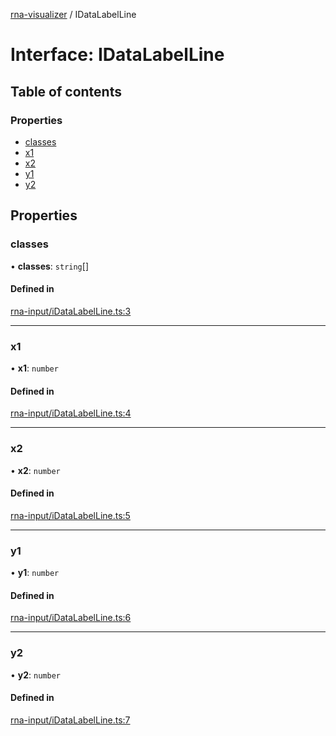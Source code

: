 [rna-visualizer](../README.md) / IDataLabelLine

# Interface: IDataLabelLine

## Table of contents

### Properties

- [classes](IDataLabelLine.md#classes)
- [x1](IDataLabelLine.md#x1)
- [x2](IDataLabelLine.md#x2)
- [y1](IDataLabelLine.md#y1)
- [y2](IDataLabelLine.md#y2)

## Properties

### classes

• **classes**: `string`[]

#### Defined in

[rna-input/iDataLabelLine.ts:3](https://github.com/michalhercik/rna-visualizer/blob/a121084/lib/src/rna-input/iDataLabelLine.ts#L3)

___

### x1

• **x1**: `number`

#### Defined in

[rna-input/iDataLabelLine.ts:4](https://github.com/michalhercik/rna-visualizer/blob/a121084/lib/src/rna-input/iDataLabelLine.ts#L4)

___

### x2

• **x2**: `number`

#### Defined in

[rna-input/iDataLabelLine.ts:5](https://github.com/michalhercik/rna-visualizer/blob/a121084/lib/src/rna-input/iDataLabelLine.ts#L5)

___

### y1

• **y1**: `number`

#### Defined in

[rna-input/iDataLabelLine.ts:6](https://github.com/michalhercik/rna-visualizer/blob/a121084/lib/src/rna-input/iDataLabelLine.ts#L6)

___

### y2

• **y2**: `number`

#### Defined in

[rna-input/iDataLabelLine.ts:7](https://github.com/michalhercik/rna-visualizer/blob/a121084/lib/src/rna-input/iDataLabelLine.ts#L7)
